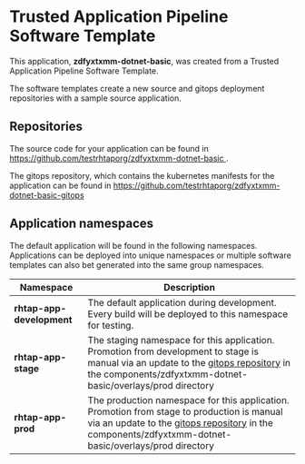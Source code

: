 # Trusted Application Pipeline Software Template

This application, **zdfyxtxmm-dotnet-basic**, was created from a Trusted Application Pipeline Software Template.

The software templates create a new source and gitops deployment repositories with a sample source application. 

## Repositories

The source code for your application can be found in [https://github.com/testrhtaporg/zdfyxtxmm-dotnet-basic ](https://github.com/testrhtaporg/zdfyxtxmm-dotnet-basic ).
 
The gitops repository, which contains the kubernetes manifests for the application can be found in 
[https://github.com/testrhtaporg/zdfyxtxmm-dotnet-basic-gitops ](https://github.com/testrhtaporg/zdfyxtxmm-dotnet-basic-gitops ) 

## Application namespaces 

The default application will be found in the following namespaces. Applications can be deployed into unique namespaces or multiple software templates can also bet generated into the same group namespaces.  

|  Namespace   |  Description   |  
| -------- | -------- |   
| **rhtap-app-development** | The default application during development. Every build will be deployed to this namespace for testing. | 
| **rhtap-app-stage** | The staging namespace for this application. Promotion from development to stage is manual via an update to the [gitops repository](https://github.com/testrhtaporg/zdfyxtxmm-dotnet-basic-gitops ) in the components/zdfyxtxmm-dotnet-basic/overlays/prod directory |  
| **rhtap-app-prod** | The production namespace for this application. Promotion from stage to production is manual via an update to the [gitops repository](https://github.com/testrhtaporg/zdfyxtxmm-dotnet-basic-gitops ) in the components/zdfyxtxmm-dotnet-basic/overlays/prod directory | 